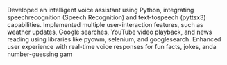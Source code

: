 Developed an intelligent voice assistant using Python, integrating speechrecognition (Speech Recognition) and text-tospeech (pyttsx3) capabilities. 
Implemented multiple user-interaction features, such as weather updates, Google searches, YouTube video playback, and news reading using libraries like pyowm, selenium, and googlesearch.
Enhanced user experience with real-time voice responses for fun facts, jokes, anda number-guessing gam
